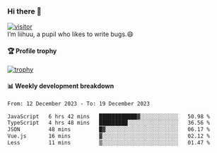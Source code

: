 ### Hi there 👋
[![visitor](https://visitor-badge.glitch.me/badge?page_id=liihuu&right_color=blue)](https://github.com/liihuu)<br>
I’m liihuu, a pupil who likes to write bugs.😄


#### 🏆 Profile trophy
[![trophy](https://github-profile-trophy.vercel.app?username=liihuu&margin-w=16&margin-h=16&rank=-C,-B)](https://github.com/liihuu)


#### 📊 Weekly development breakdown
<!--START_SECTION:waka-->

```txt
From: 12 December 2023 - To: 19 December 2023

JavaScript   6 hrs 42 mins   ████████████▓░░░░░░░░░░░░   50.98 %
TypeScript   4 hrs 48 mins   █████████░░░░░░░░░░░░░░░░   36.56 %
JSON         48 mins         █▓░░░░░░░░░░░░░░░░░░░░░░░   06.17 %
Vue.js       16 mins         ▓░░░░░░░░░░░░░░░░░░░░░░░░   02.12 %
Less         11 mins         ▒░░░░░░░░░░░░░░░░░░░░░░░░   01.47 %
```

<!--END_SECTION:waka-->

<!--
**liihuu/liihuu** is a ✨ _special_ ✨ repository because its `README.md` (this file) appears on your GitHub profile.

Here are some ideas to get you started:

- 🔭 I’m currently working on ...
- 🌱 I’m currently learning ...
- 👯 I’m looking to collaborate on ...
- 🤔 I’m looking for help with ...
- 💬 Ask me about ...
- 📫 How to reach me: ...
- 😄 Pronouns: ...
- ⚡ Fun fact: ...
-->
